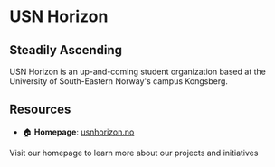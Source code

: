 # USN Horizon

## Steadily Ascending

USN Horizon is an up-and-coming student organization based at the University of South-Eastern Norway's campus Kongsberg.

## Resources

- 🏠 **Homepage**: [usnhorizon.no](https://usnhorizon.no)
<!-- - 📚 **Wiki**: [wiki.usnhorizon.no](https://wiki.usnhorizon.no) -->

Visit our homepage to learn more about our projects and initiatives <!--, and check out our wiki for documentation, and collaborative resources. -->
